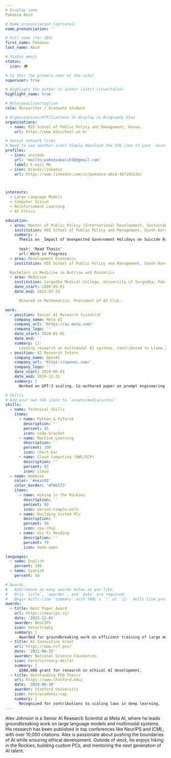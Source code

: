 ```yaml
---
# Display name
Pakeeza Abid

# Name pronunciation (optional)
name_pronunciation: ''

# Full name (for SEO)
first_name: Pakeeza
last_name: Abid

# Status emoji
status:
  icon: 🎓

# Is this the primary user of the site?
superuser: true

# Highlight the author in author lists? (true/false)
highlight_name: true

# Role/position/tagline
role: Researcher / Graduate Student 

# Organizations/Affiliations to display in Biography blox
organizations:
  - name: KDI School of Public Policy and Management, Korea. 
    url: https://www.kdischool.ac.kr

# Social network links
# Need to use another icon? Simply download the SVG icon to your `assets/media/icons/` folder.
profiles:
  - icon: unicode
    url: 'mailto:pakeezamalik58@gmail.com'
    label: E-mail Me
  - icon: brands/linkedin
    url: https://www.linkedin.com/in/pakeeza-abid-4b719521b/



interests:
  - Large Language Models
  - Computer Vision
  - Reinforcement Learning
  - AI Ethics

education:
  - area: Master of Public Policy (International Development, Sustainable Development)
    institution: KDI School of Public Policy and Management, South Korea.
    summary: |
      Thesis on _Impact of Unexpected Government Holidays on Suicide Rate in South Korea_. Supervised by ProfDavid Sungho Park. 
 
      text: 'Read Thesis'
      url: Work in Progress
  - area: Development Economics
    institution: KDI School of Public Policy and Management, South Korea.

  Bachelors in Medicine in Nutrion and Dietetics 
  - area: Medicine
    institution: Sargodha Medical College, University of Sargodha, Pakistan.
    date_start: 2009-09-01
    date_end: 2022-07-25

      Minored in Mathematics. President of AI Club.

work:
  - position: Senior AI Research Scientist
    company_name: Meta AI
    company_url: 'https://ai.meta.com/'
    company_logo: ''
    date_start: 2020-01-01
    date_end: ''
    summary: |2-
      Leading research on multimodal AI systems. Contributed to Llama 2 and other open-source models. 50+ citations in 3 years.
  - position: AI Research Intern
    company_name: OpenAI
    company_url: 'https://openai.com/'
    company_logo: ''
    date_start: 2019-06-01
    date_end: 2019-12-31
    summary: |
      Worked on GPT-3 scaling. Co-authored paper on prompt engineering.

# Skills
# Add your own SVG icons to `assets/media/icons/`
skills:
  - name: Technical Skills
    items:
      - name: Python & PyTorch
        description: ''
        percent: 95
        icon: code-bracket
      - name: Machine Learning
        description: ''
        percent: 100
        icon: chart-bar
      - name: Cloud Computing (AWS/GCP)
        description: ''
        percent: 85
        icon: cloud
  - name: Hobbies
    color: '#eeac02'
    color_border: '#f0bf23'
    items:
      - name: Hiking in the Rockies
        description: ''
        percent: 80
        icon: person-simple-walk
      - name: Building Custom PCs
        description: ''
        percent: 90
        icon: cpu-chip
      - name: Sci-Fi Reading
        description: ''
        percent: 70
        icon: book-open

languages:
  - name: English
    percent: 100
  - name: Spanish
    percent: 50

# Awards.
#   Add/remove as many awards below as you like.
#   Only `title`, `awarder`, and `date` are required.
#   Begin multi-line `summary` with YAML's `|` or `|2-` multi-line prefix and indent 2 spaces below.
awards:
  - title: Best Paper Award
    url: https://neurips.cc/
    date: '2022-12-01'
    awarder: NeurIPS
    icon: hero/trophy
    summary: |
      Awarded for groundbreaking work on efficient training of large models.
  - title: AI Innovation Grant
    url: https://www.nsf.gov/
    date: '2021-06-15'
    awarder: National Science Foundation
    icon: hero/currency-dollar
    summary: |
      $500,000 grant for research in ethical AI development.
  - title: Outstanding PhD Thesis
    url: https://www.stanford.edu/
    date: '2019-06-30'
    awarder: Stanford University
    icon: hero/academic-cap
    summary: |
      Recognized for contributions to scaling laws in deep learning.
---
```


Alex Johnson is a Senior AI Research Scientist at Meta AI, where he leads groundbreaking work on large language models and multimodal systems. His research has been published in top conferences like NeurIPS and ICML, with over 10,000 citations. Alex is passionate about pushing the boundaries of AI while ensuring ethical development. Outside of work, he enjoys hiking in the Rockies, building custom PCs, and mentoring the next generation of AI talent.

